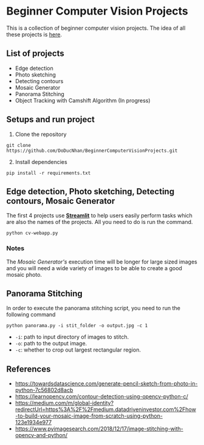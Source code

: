 # Beginner Computer Vision Projects

This is a collection of beginner computer vision projects. The idea of all these projects is [here](https://data-flair.training/blogs/computer-vision-project-ideas/).

## List of projects
- Edge detection
- Photo sketching
- Detecting contours
- Mosaic Generator
- Panorama Stitching
- Object Tracking with Camshift Algorithm (In progress)

## Setups and run project
1. Clone the repository
```
git clone https://github.com/DoDucNhan/BeginnerComputerVisionProjects.git
```

2. Install dependencies
```
pip install -r requirements.txt
```

## Edge detection, Photo sketching, Detecting contours, Mosaic Generator
The first 4 projects use [**Streamlit**](https://streamlit.io/) to help users easily perform tasks which are also the names of the projects. All you need to do is run the command.
```
python cv-webapp.py 
```
### Notes
The *Mosaic Generator's* execution time will be longer for large sized images and you will need a wide variety of images to be able to create a good mosaic photo.

## Panorama Stitching
In order to execute the panorama stitching script, you need to run the following command
```
python panorama.py -i stit_folder -o output.jpg -c 1
```

- `-i`: path to input directory of images to stitch.
- `-o`: path to the output image.
- `-c`: whether to crop out largest rectangular region.

## References
- https://towardsdatascience.com/generate-pencil-sketch-from-photo-in-python-7c56802d8acb
- https://learnopencv.com/contour-detection-using-opencv-python-c/
- https://medium.com/m/global-identity?redirectUrl=https%3A%2F%2Fmedium.datadriveninvestor.com%2Fhow-to-build-your-mosaic-image-from-scratch-using-python-123e1934e977
- https://www.pyimagesearch.com/2018/12/17/image-stitching-with-opencv-and-python/
